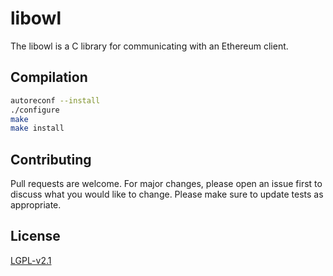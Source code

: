 # libowl
The libowl is a C library for communicating with an Ethereum client.

## Compilation
```bash
autoreconf --install
./configure
make
make install
```

## Contributing
Pull requests are welcome. For major changes, please open an issue first to discuss what you would like to change.
Please make sure to update tests as appropriate.

## License
[LGPL-v2.1](https://choosealicense.com/licenses/lgpl-2.1)
